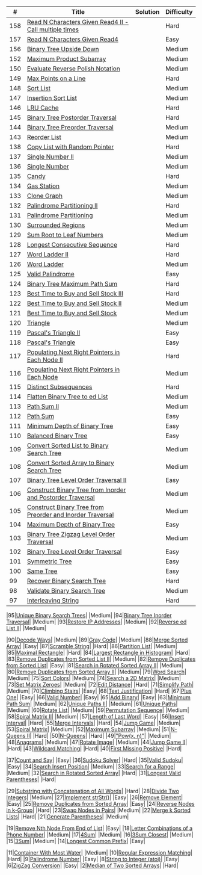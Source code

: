 | # | Title | Solution | Difficulty |
|---| ----- | -------- | ---------- |
|158|[Read N Characters Given Read4 II - Call multiple times](https://oj.leetcode.com/problems/read-n-characters-given-read4-ii-call-multiple-times/)| [](./src/readNCharactersGivenRead4/readNCharactersGivenRead4.II.cpp)|Hard|
|157|[Read N Characters Given Read4](https://oj.leetcode.com/problems/read-n-characters-given-read4/)| [](./src/readNCharactersGivenRead4/readNCharactersGivenRead4.cpp)|Easy|
|156|[Binary Tree Upside Down](https://oj.leetcode.com/problems/binary-tree-upside-down/)| [](./src/binaryTreeUpsideDown/binaryTreeUpsideDown.cpp)|Medium|
|152|[Maximum Product Subarray](https://oj.leetcode.com/problems/maximum-product-subarray/)| [](./src/maximumProductSubarray/maximumProductSubarray.cpp)|Medium|
|150|[Evaluate Reverse Polish Notation](https://oj.leetcode.com/problems/evaluate-reverse-polish-notation/)| [](./src/evaluateReversePolishNotation/evaluateReversePolishNotation.cpp)|Medium|
|149|[Max Points on a Line](https://oj.leetcode.com/problems/max-points-on-a-line/)| [](./src/maxPointsOnALine/maxPointsOnALine.cpp)|Hard|
|148|[Sort List](https://oj.leetcode.com/problems/sort-list/)| [](./src/sortList/sortList.cpp)|Medium|
|147|[Insertion Sort List](https://oj.leetcode.com/problems/insertion-sort-list/)| [](./src/insertionSortList/insertionSortList.cpp)|Medium|
|146|[LRU Cache](https://oj.leetcode.com/problems/lru-cache/)| [](./src/LRUCache/LRUCache.cpp)|Hard|
|145|[Binary Tree Postorder Traversal](https://oj.leetcode.com/problems/binary-tree-postorder-traversal/)| [](./src/binaryTreePostorderTraversal/binaryTreePostorderTraversal.cpp)|Hard|
|144|[Binary Tree Preorder Traversal](https://oj.leetcode.com/problems/binary-tree-preorder-traversal/)| [](./src/binaryTreePreorderTraversal/binaryTreePreorderTraversal.cpp)|Medium|
|143|[Reorder List](https://oj.leetcode.com/problems/reorder-list/)| [](./src/reorderList/reorderList.cpp)|Medium|
|138|[Copy List with Random Pointer](https://oj.leetcode.com/problems/copy-list-with-random-pointer/)| [](./src/copyListWithRandomPointer/copyListWithRandomPointer.cpp)|Hard|
|137|[Single Number II](https://oj.leetcode.com/problems/single-number-ii/)| [](./src/singleNumber/singleNumber.II.cpp)|Medium|
|136|[Single Number](https://oj.leetcode.com/problems/single-number/)| [](./src/singleNumber/singleNumber.cpp)|Medium|
|135|[Candy](https://oj.leetcode.com/problems/candy/)| [](./src/candy/candy.cpp)|Hard|
|134|[Gas Station](https://oj.leetcode.com/problems/gas-station/)| [](./src/gasStation/gasStation.cpp)|Medium|
|133|[Clone Graph](https://oj.leetcode.com/problems/clone-graph/)| [](./src/cloneGraph/cloneGraph.cpp)|Medium|
|132|[Palindrome Partitioning II](https://oj.leetcode.com/problems/palindrome-partitioning-ii/)| [](./src/palindromePartitioning/palindromePartitioning.II.cpp)|Hard|
|131|[Palindrome Partitioning](https://oj.leetcode.com/problems/palindrome-partitioning/)| [](./src/palindromePartitioning/palindromePartitioning.cpp)|Medium|
|130|[Surrounded Regions](https://oj.leetcode.com/problems/surrounded-regions/)| [](./src/surroundedRegions/surroundedRegions.cpp)|Medium|
|129|[Sum Root to Leaf Numbers](https://oj.leetcode.com/problems/sum-root-to-leaf-numbers/)| [](./src/sumRootToLeafNumber/sumRootToLeafNumber.cpp)|Medium|
|128|[Longest Consecutive Sequence](https://oj.leetcode.com/problems/longest-consecutive-sequence/)| [](./src/longestConsecutiveSequence/longestConsecutiveSequence.cpp)|Hard|
|127|[Word Ladder II](https://oj.leetcode.com/problems/word-ladder-ii/)| [](./src/wordLadder/wordLadder.II.cpp)|Hard|
|126|[Word Ladder](https://oj.leetcode.com/problems/word-ladder/)| [](./src/wordLadder/wordLadder.cpp)|Medium|
|125|[Valid Palindrome](https://oj.leetcode.com/problems/valid-palindrome/)| [](./src/validPalindrome/validPalindrome.cpp)|Easy|
|124|[Binary Tree Maximum Path Sum](https://oj.leetcode.com/problems/binary-tree-maximum-path-sum/)| [](./src/binaryTreeMaximumPathSum/binaryTreeMaximumPathSum.cpp)|Hard|
|123|[Best Time to Buy and Sell Stock III](https://oj.leetcode.com/problems/best-time-to-buy-and-sell-stock-iii/)| [](./src/bestTimeToBuyAndSellStock/bestTimeToBuyAndSellStock.III.cpp)|Hard|
|122|[Best Time to Buy and Sell Stock II](https://oj.leetcode.com/problems/best-time-to-buy-and-sell-stock-ii/)| [](./src/bestTimeToBuyAndSellStock/bestTimeToBuyAndSellStock.II.cpp)|Medium|
|121|[Best Time to Buy and Sell Stock](https://oj.leetcode.com/problems/best-time-to-buy-and-sell-stock/)| [](./src/bestTimeToBuyAndSellStock/bestTimeToBuyAndSellStock.cpp)|Medium|
|120|[Triangle](https://oj.leetcode.com/problems/triangle/)| [](./src/triangle/triangle.cpp)|Medium|
|119|[Pascal's Triangle II](https://oj.leetcode.com/problems/pascals-triangle-ii/)| [](./src/pascalTriangle/pascalTriangle.II.cpp)|Easy|
|118|[Pascal's Triangle](https://oj.leetcode.com/problems/pascals-triangle/)| [](./src/pascalTriangle/pascalTriangle.cpp)|Easy|
|117|[Populating Next Right Pointers in Each Node II](https://oj.leetcode.com/problems/populating-next-right-pointers-in-each-node-ii/)| [](./src/populatingNextRightPointersInEachNode/populatingNextRightPointersInEachNode.II.cpp)|Hard|
|116|[Populating Next Right Pointers in Each Node](https://oj.leetcode.com/problems/populating-next-right-pointers-in-each-node/)| [](./src/populatingNextRightPointersInEachNode/populatingNextRightPointersInEachNode.cpp)|Medium|
|115|[Distinct Subsequences](https://oj.leetcode.com/problems/distinct-subsequences/)| [](./src/distinctSubsequences/distinctSubsequences.cpp)|Hard|
|114|[Flatten Binary Tree to ed List](https://oj.leetcode.com/problems/flatten-binary-tree-to-ed-list/)| [](./src/flattenBinaryTreeToedList/flattenBinaryTreeToedList.cpp)|Medium|
|113|[Path Sum II](https://oj.leetcode.com/problems/path-sum-ii/)| [](./src/pathSum/pathSum.II.cpp)|Medium|
|112|[Path Sum](https://oj.leetcode.com/problems/path-sum/)| [](./src/pathSum/pathSum.cpp)|Easy|
|111|[Minimum Depth of Binary Tree](https://oj.leetcode.com/problems/minimum-depth-of-binary-tree/)| [](./src/minimumDepthOfBinaryTree/minimumDepthOfBinaryTree.cpp)|Easy|
|110|[Balanced Binary Tree](https://oj.leetcode.com/problems/balanced-binary-tree/)| [](./src/balancedBinaryTree/balancedBinaryTree.cpp)|Easy|
|109|[Convert Sorted List to Binary Search Tree](https://oj.leetcode.com/problems/convert-sorted-list-to-binary-search-tree/)| [](./src/convertSortedListToBinarySearchTree/convertSortedListToBinarySearchTree.cpp)|Medium|
|108|[Convert Sorted Array to Binary Search Tree](https://oj.leetcode.com/problems/convert-sorted-array-to-binary-search-tree/)| [](./src/convertSortedArrayToBinarySearchTree/convertSortedArrayToBinarySearchTree.cpp)|Medium|
|107|[Binary Tree Level Order Traversal II](https://oj.leetcode.com/problems/binary-tree-level-order-traversal-ii/)| [](./src/binaryTreeLevelOrderTraversal/binaryTreeLevelOrderTraversal.II.cpp)|Easy|
|106|[Construct Binary Tree from Inorder and Postorder Traversal](https://oj.leetcode.com/problems/construct-binary-tree-from-inorder-and-postorder-traversal/)| [](./src/constructBinaryTreeFromInorderAndPostorderTraversal/constructBinaryTreeFromInorderAndPostorderTraversal.cpp)|Medium|
|105|[Construct Binary Tree from Preorder and Inorder Traversal](https://oj.leetcode.com/problems/construct-binary-tree-from-preorder-and-inorder-traversal/)| [](./src/constructBinaryTreeFromPreorderAndInorderTraversal/constructBinaryTreeFromPreorderAndInorderTraversal.cpp)|Medium|
|104|[Maximum Depth of Binary Tree](https://oj.leetcode.com/problems/maximum-depth-of-binary-tree/)| [](./src/maximumDepthOfBinaryTree/maximumDepthOfBinaryTree.cpp)|Easy|
|103|[Binary Tree Zigzag Level Order Traversal](https://oj.leetcode.com/problems/binary-tree-zigzag-level-order-traversal/)| [](./src/binaryTreeZigzagLevelOrderTraversal/binaryTreeZigzagLevelOrderTraversal.cpp)|Medium|
|102|[Binary Tree Level Order Traversal](https://oj.leetcode.com/problems/binary-tree-level-order-traversal/)| [](./src/binaryTreeLevelOrderTraversal/binaryTreeLevelOrderTraversal.cpp)|Easy|
|101|[Symmetric Tree](https://oj.leetcode.com/problems/symmetric-tree/)| [](./src/symmetricTree/symmetricTree.cpp)|Easy|
|100|[Same Tree](https://oj.leetcode.com/problems/same-tree/)| [](./src/sameTree/sameTree.cpp)|Easy|
|99|[Recover Binary Search Tree](https://oj.leetcode.com/problems/recover-binary-search-tree/)| [](./src/recoverBinarySearchTree/recoverBinarySearchTree.cpp)|Hard|
|98|[Validate Binary Search Tree](https://oj.leetcode.com/problems/validate-binary-search-tree/)| [](./src/validateBinarySearchTree/validateBinarySearchTree.cpp)|Medium|
|97|[Interleaving String](https://oj.leetcode.com/problems/interleaving-string/)| [](./src/interleavingString/interleavingString.cpp)|Hard|

|95|[Unique Binary Search Trees](https://oj.leetcode.com/problems/unique-binary-search-trees/)| [](./src/uniqueBinarySearchTrees/uniqueBinarySearchTrees.cpp)|Medium|
|94|[Binary Tree Inorder Traversal](https://oj.leetcode.com/problems/binary-tree-inorder-traversal/)| [](./src/binaryTreeInorderTraversal/binaryTreeInorderTraversal.cpp)|Medium|
|93|[Restore IP Addresses](https://oj.leetcode.com/problems/restore-ip-addresses/)| [](./src/restoreIPAddresses/restoreIPAddresses.cpp)|Medium|
|92|[Reverse ed List II](https://oj.leetcode.com/problems/reverse-ed-list-ii/)| [](./src/reverseedList/reverseedList.II.cpp)|Medium|

|90|[Decode Ways](https://oj.leetcode.com/problems/decode-ways/)| [](./src/decodeWays/decodeWays.cpp)|Medium|
|89|[Gray Code](https://oj.leetcode.com/problems/gray-code/)| [](./src/grayCode/grayCode.cpp)|Medium|
|88|[Merge Sorted Array](https://oj.leetcode.com/problems/merge-sorted-array/)| [](./src/mergeTwoSortedArray/mergeTwoSortedArray.cpp)|Easy|
|87|[Scramble String](https://oj.leetcode.com/problems/scramble-string/)| [](./src/scrambleString/scrambleString.cpp)|Hard|
|86|[Partition List](https://oj.leetcode.com/problems/partition-list/)| [](./src/partitionList/partitionList.cpp)|Medium|
|85|[Maximal Rectangle](https://oj.leetcode.com/problems/maximal-rectangle/)| [](./src/maximalRectangle/maximalRectangle.cpp)|Hard|
|84|[Largest Rectangle in Histogram](https://oj.leetcode.com/problems/largest-rectangle-in-histogram/)| [](./src/largestRectangleInHistogram/largestRectangleInHistogram.cpp)|Hard|
|83|[Remove Duplicates from Sorted List II](https://oj.leetcode.com/problems/remove-duplicates-from-sorted-list-ii/)| [](./src/removeDuplicatesFromSortedList/removeDuplicatesFromSortedList.II.cpp)|Medium|
|82|[Remove Duplicates from Sorted List](https://oj.leetcode.com/problems/remove-duplicates-from-sorted-list/)| [](./src/removeDuplicatesFromSortedList/removeDuplicatesFromSortedList.cpp)|Easy|
|81|[Search in Rotated Sorted Array II](https://oj.leetcode.com/problems/search-in-rotated-sorted-array-ii/)| [](./src/searchInRotatedSortedArray/searchInRotatedSortedArray.II.cpp)|Medium|
|80|[Remove Duplicates from Sorted Array II](https://oj.leetcode.com/problems/remove-duplicates-from-sorted-array-ii/)| [](./src/removeDuplicatesFromSortedArray/removeDuplicatesFromSortedArray.II.cpp)|Medium|
|79|[Word Search](https://oj.leetcode.com/problems/word-search/)| [](./src/wordSearch/wordSearch.cpp)|Medium|
|75|[Sort Colors](https://oj.leetcode.com/problems/sort-colors/)| [](./src/sortColors/sortColors.cpp)|Medium|
|74|[Search a 2D Matrix](https://oj.leetcode.com/problems/search-a-2d-matrix/)| [](./src/search2DMatrix/search2DMatrix.cpp)|Medium|
|73|[Set Matrix Zeroes](https://oj.leetcode.com/problems/set-matrix-zeroes/)| [](./src/setMatrixZeroes/setMatrixZeroes.cpp)|Medium|
|72|[Edit Distance](https://oj.leetcode.com/problems/edit-distance/)| [](./src/editDistance/editDistance.cpp)|Hard|
|71|[Simplify Path](https://oj.leetcode.com/problems/simplify-path/)| [](./src/simplifyPath/simplifyPath.cpp)|Medium|
|70|[Climbing Stairs](https://oj.leetcode.com/problems/climbing-stairs/)| [](./src/climbStairs/climbStairs.cpp)|Easy|
|68|[Text Justification](https://oj.leetcode.com/problems/text-justification/)| [](./src/textJustification/textJustification.cpp)|Hard|
|67|[Plus One](https://oj.leetcode.com/problems/plus-one/)| [](./src/plusOne/plusOne.cpp)|Easy|
|66|[Valid Number](https://oj.leetcode.com/problems/valid-number/)| [](./src/validNumber/validNumber.cpp)|Easy|
|65|[Add Binary](https://oj.leetcode.com/problems/add-binary/)| [](./src/addBinary/addBinary.cpp)|Easy|
|63|[Minimum Path Sum](https://oj.leetcode.com/problems/minimum-path-sum/)| [](./src/minimumPathSum/minimumPathSum.cpp)|Medium|
|62|[Unique Paths II](https://oj.leetcode.com/problems/unique-paths-ii/)| [](./src/uniquePaths/uniquePaths.II.cpp)|Medium|
|61|[Unique Paths](https://oj.leetcode.com/problems/unique-paths/)| [](./src/uniquePaths/uniquePaths.cpp)|Medium|
|60|[Rotate List](https://oj.leetcode.com/problems/rotate-list/)| [](./src/rotateList/rotateList.cpp)|Medium|
|59|[Permutation Sequence](https://oj.leetcode.com/problems/permutation-sequence/)| [](./src/permutationSequence/permutationSequence.cpp)|Medium|
|58|[Spiral Matrix II](https://oj.leetcode.com/problems/spiral-matrix-ii/)| [](./src/spiralMatrix/spiralMatrix.II.cpp)|Medium|
|57|[Length of Last Word](https://oj.leetcode.com/problems/length-of-last-word/)| [](./src/lengthOfLastWord/lengthOfLastWord.cpp)|Easy|
|56|[Insert Interval](https://oj.leetcode.com/problems/insert-interval/)| [](./src/insertInterval/insertInterval.cpp)|Hard|
|55|[Merge Intervals](https://oj.leetcode.com/problems/merge-intervals/)| [](./src/mergeIntervals/mergeIntervals.cpp)|Hard|
|54|[Jump Game](https://oj.leetcode.com/problems/jump-game/)| [](./src/jumpGame/jumpGame.cpp)|Medium|
|53|[Spiral Matrix](https://oj.leetcode.com/problems/spiral-matrix/)| [](./src/spiralMatrix/spiralMatrix.cpp)|Medium|
|52|[Maximum Subarray](https://oj.leetcode.com/problems/maximum-subarray/)| [](./src/maximumSubArray/maximumSubArray.cpp)|Medium|
|51|[N-Queens II](https://oj.leetcode.com/problems/n-queens-ii/)| [](./src/nQueens/nQueuens.II.cpp)|Hard|
|50|[N-Queens](https://oj.leetcode.com/problems/n-queens/)| [](./src/nQueens/nQueuens.cpp)|Hard|
|49|["Pow(x, n)"](https://oj.leetcode.com/problems/powx-n/)| [](./src/pow/pow.cpp)|Medium|
|48|[Anagrams](https://oj.leetcode.com/problems/anagrams/)| [](./src/anagrams/anagrams.cpp)|Medium|
|47|[Rotate Image](https://oj.leetcode.com/problems/rotate-image/)| [](./src/rotateImage/rotateImage.cpp)|Medium|
|44|[Jump Game II](https://oj.leetcode.com/problems/jump-game-ii/)| [](./src/jumpGame/jumpGame.II.cpp)|Hard|
|43|[Wildcard Matching](https://oj.leetcode.com/problems/wildcard-matching/)| [](./src/wildcardMatching/wildcardMatching.cpp)|Hard|
|40|[First Missing Positive](https://oj.leetcode.com/problems/first-missing-positive/)| [](./src/firstMissingPositive/firstMissingPositive.cpp)|Hard|

|37|[Count and Say](https://oj.leetcode.com/problems/count-and-say/)| [](./src/countAndSay/countAndSay.cpp)|Easy|
|36|[Sudoku Solver](https://oj.leetcode.com/problems/sudoku-solver/)| [](./src/sudokuSolver/sudokuSolver.cpp)|Hard|
|35|[Valid Sudoku](https://oj.leetcode.com/problems/valid-sudoku/)| [](./src/validSudoku/validSudoku.cpp)|Easy|
|34|[Search Insert Position](https://oj.leetcode.com/problems/search-insert-position/)| [](./src/searchInsertPosition/searchInsertPosition.cpp)|Medium|
|33|[Search for a Range](https://oj.leetcode.com/problems/search-for-a-range/)| [](./src/searchForRange/searchForRange.cpp)|Medium|
|32|[Search in Rotated Sorted Array](https://oj.leetcode.com/problems/search-in-rotated-sorted-array/)| [](./src/searchInRotatedSortedArray/searchInRotatedSortedArray.cpp)|Hard|
|31|[Longest Valid Parentheses](https://oj.leetcode.com/problems/longest-valid-parentheses/)| [](./src/longestValidParentheses/longestValidParentheses.cpp)|Hard|

|29|[Substring with Concatenation of All Words](https://oj.leetcode.com/problems/substring-with-concatenation-of-all-words/)| [](./src/substringWithConcatenationOfAllWords/substringWithConcatenationOfAllWords.cpp)|Hard|
|28|[Divide Two Integers](https://oj.leetcode.com/problems/divide-two-integers/)| [](./src/divideTwoInt/divideTwoInt.cpp)|Medium|
|27|[Implement strStr()](https://oj.leetcode.com/problems/implement-strstr/)| [](./src/strStr/strStr.cpp)|Easy|
|26|[Remove Element](https://oj.leetcode.com/problems/remove-element/)| [](./src/removeElement/removeElement.cpp)|Easy|
|25|[Remove Duplicates from Sorted Array](https://oj.leetcode.com/problems/remove-duplicates-from-sorted-array/)| [](./src/removeDuplicatesFromSortedArray/removeDuplicatesFromSortedArray.cpp)|Easy|
|24|[Reverse Nodes in k-Group](https://oj.leetcode.com/problems/reverse-nodes-in-k-group/)| [](./src/reverseNodesInKGroup/reverseNodesInKGroup.cpp)|Hard|
|23|[Swap Nodes in Pairs](https://oj.leetcode.com/problems/swap-nodes-in-pairs/)| [](./src/swapNodesInPairs/swapNodesInPairs.cpp)|Medium|
|22|[Merge k Sorted Lists](https://oj.leetcode.com/problems/merge-k-sorted-lists/)| [](./src/mergeKSortedLists/mergeKSortedLists.cpp)|Hard|
|21|[Generate Parentheses](https://oj.leetcode.com/problems/generate-parentheses/)| [](./src/generateParentheses/generateParentheses.cpp)|Medium|

|19|[Remove Nth Node From End of List](https://oj.leetcode.com/problems/remove-nth-node-from-end-of-list/)| [](./src/removeNthNodeFromEndOfList/removeNthNodeFromEndOfList.cpp)|Easy|
|18|[Letter Combinations of a Phone Number](https://oj.leetcode.com/problems/letter-combinations-of-a-phone-number/)| [](./src/letterCombinationsOfAPhoneNumber/letterCombinationsOfAPhoneNumber.cpp)|Medium|
|17|[4Sum](https://oj.leetcode.com/problems/4sum/)| [](./src/4Sum/4Sum.cpp)|Medium|
|16|[3Sum Closest](https://oj.leetcode.com/problems/3sum-closest/)| [](./src/3SumClosest/3SumClosest.cpp)|Medium|
|15|[3Sum](https://oj.leetcode.com/problems/3sum/)| [](./src/3Sum/3Sum.cpp)|Medium|
|14|[Longest Common Prefix](https://oj.leetcode.com/problems/longest-common-prefix/)| [](./src/longestCommonPrefix/longestCommonPrefix.cpp)|Easy|

|11|[Container With Most Water](https://oj.leetcode.com/problems/container-with-most-water/)| [](./src/containerWithMostWater/containerWithMostWater.cpp)|Medium|
|10|[Regular Expression Matching](https://oj.leetcode.com/problems/regular-expression-matching/)| [](./src/regularExpressionMatching/regularExpressionMatching.cpp)|Hard|
|9|[Palindrome Number](https://oj.leetcode.com/problems/palindrome-number/)| [](./src/palindromeNumber/palindromeNumber.cpp)|Easy|
|8|[String to Integer (atoi)](https://oj.leetcode.com/problems/string-to-integer-atoi/)| [](./src/stringToIntegerAtoi/stringToIntegerAtoi.cpp)|Easy|
|6|[ZigZag Conversion](https://oj.leetcode.com/problems/zigzag-conversion/)| [](./src/zigZagConversion/zigZagConversion.cpp)|Easy|
|2|[Median of Two Sorted Arrays](https://oj.leetcode.com/problems/median-of-two-sorted-arrays/)| [](./src/medianOfTwoSortedArrays/medianOfTwoSortedArrays.cpp)|Hard|

